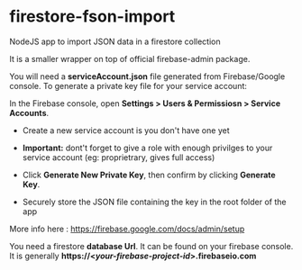 # firestore-fson-import
NodeJS app to import JSON data in a firestore collection

It is a smaller wrapper on top of official firebase-admin package.

You will need a **serviceAccount.json** file generated from Firebase/Google console.
To generate a private key file for your service account:

In the Firebase console, open **Settings > Users & Permissiosn > Service Accounts**.

 - Create a new service account is you don't have one yet
 
 - **Important:** dont't forget to give a role with enough privilges to your service account (eg: proprietrary, gives full access)

 - Click **Generate New Private Key**, then confirm by clicking **Generate Key**.

 - Securely store the JSON file containing the key in the root folder of the app

More info here : https://firebase.google.com/docs/admin/setup

You need a firestore **database Url**. It can be found on your firebase console.
It is generally **https://<_your-firebase-project-id_>.firebaseio.com**
